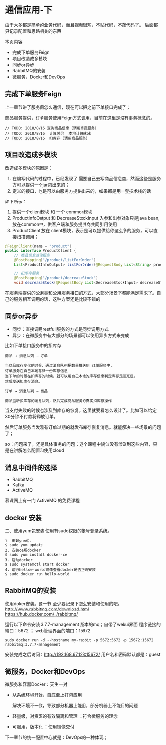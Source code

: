 # 通信应用-下

由于大多都是简单的业务代码，而且视频很短，不贴代码，不敲代码了。 后面都只记录配置和思路相关的东西

本页内容
* 完成下单服务Feign
* 项目改造成多模块
* 同步or异步
* RabbitMQ的安装
* 微服务，Docker和DevOps

## 完成下单服务Feign

上一章节讲了服务间怎么通信，现在可以把之前下单接口完成了；

商品服务提供，订单服务使用Feign方式调用，目前在这里是没有事务概念的。

```
// TODO: 2018/8/16 查询商品信息（调用商品服务）
// TODO: 2018/8/16  计算总价  本地计算就ok
// TODO: 2018/8/16  扣库存（调用商品服务）
```

## 项目改造成多模块

改造成多模块的原因是：

1. 在编写代码的过程中，已经发现了 需要自己去写商品信息类，然而这些是服务方可以提供一个jar包出来的；
2. 定义的接口，也是可以由服务方提供出来的，如果都是用一套技术栈的话

如下所示：

1. 提供一个client模块 和 一个 common模块
2. ProductInfoOutput 和 DecreaseStockInput 入参和出参对象只是java bean,放在common中，供客户端和服务提供商共同引用使用
3. ProductClient 放在 client模块，表示是可以提供给你这么多的服务，可以直接扫描调用；

```java
@FeignClient(name = "product")
public interface ProductClient {
    // 商品信息查询服务
    @PostMapping("/product/listForOrder")
    List<ProductInfoOutput> listForOrder(@RequestBody List<String> productIdList);

    // 扣库存服务
    @PostMapping("/product/decreaseStock")
    void decreaseStock(@RequestBody List<DecreaseStockInput> decreaseStockInputList);

```

在服务端提供的公用类和公用服务接口的方式，大部分场景下都能满足需求了。自己的服务相互调用的话，这种方案还是比较不错的

## 同步or异步

* 同步：直接调用restfull服务的方式是同步调用方式
* 异步：在微服务中有大部分的场景都可以使用异步方式来完成

比如下单接口服务中的扣库存

```
商品 → 消息队列 → 订单

当商品库存变化的时候，通过消息队列把数量推送到 订单服务中，
订单服务在自己本地存储一份库存信息
当下单的时候在扣库存的时候，就可以用自己本地的库存信息判定库存是否充足。
然后发送扣库存消息。

订单 → 消息队列 → 商品

商品监听扣库存的消息队列，然后完成商品服务的真实扣库存操作
```

当支付失败的时候也涉及到库存的恢复，这里就要看怎么设计了。比如可以给定30分钟不付款将释放订单。

然后订单服务当发现有订单过期的就发布库存恢复消息。就能解决一些场景的问题了；

so：问题来了，还是具体事务的问题；这个课程中貌似没有涉及到这些内容，只是在讲解怎么配置和使用cloud


## 消息中间件的选择

* RabbitMQ
* Kafka
* ActiveMQ

慕课网上有一门 ActiveMQ 的免费课程

## docker 安装
二、使用yum包安装
使用有sudo权限的帐号登录系统。


```
1. 更新yum包。
$ sudo yum update
2. 安装ce版docker
$ sudo yum install docker-ce
3. 启动docker
$ sudo systemctl start docker
4. 运行hellow-world镜像查看docker是否正确安装
$ sudo docker run hello-world
```

## RabbitMQ的安装
使用doker安装。这一节 至少要记录下怎么安装和使用的吧。
http://www.rabbitmq.com/download.html
https://hub.docker.com/_/rabbitmq/

运行以下命令安装 3.7.7-management 版本的mq；自带了webui界面
程序链接的端口：5672  ； web管理界面的端口：15672
```
sudo docker run -d --hostname my-rabbit -p 5672:5672 -p 15672:15672 rabbitmq:3.7.7-management
```

安装完成之后访问：http://192.168.67.128:15672/
用户名和密码默认都是：guest

## 微服务，Docker和DevOps
微服务和容器Docker：天生一对

* 从系统环境开始，自底至上打包应用

  解决环境不一致，导致部分机器上能用，部分机器上不能用的问题
* 轻量级，对资源的有效隔离和管理 ：符合微服务的理念
* 可服用，版本化 ：使用镜像交付

下一章节的统一配置中心就是：DevOps的一种体现；
